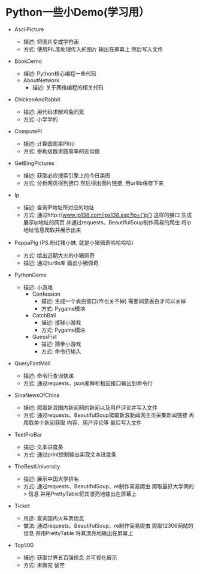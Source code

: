 # Python一些小Demo(学习用）
- AsciiPicture
    - 描述: 将图片变成字符画
    - 方式: 使用PIL库处理传入的图片 输出在屏幕上 然后写入文件

- BookDemo
	- 描述: Python核心编程一些代码
	- AboutNetwork
		- 描述: 关于网络编程的相关代码

- ChickenAndRabbit
	- 描述: 用代码求解鸡兔同笼
	- 方式: 小学学的

- ComputePI
	- 描述: 计算圆周率PI(π)
	- 方式: 泰勒级数求圆周率的近似值

- GetBingPictures
    - 描述: 获取必应搜索引擎上的今日美图
    - 方式: 分析网页得到接口 然后得出图片链接, 用urllib保存下来

- Ip 
    - 描述: 查询IP地址所对应的地址
    - 方式: 通过http://www.ip138.com/ips138.asp?ip={'ip'} 这样的接口 生成展示ip地址的网页
     并通过requests、BeautifulSoup制作简易的爬虫 将ip地址信息爬取并展示出来

- PeppaPig (PS.粉红猪小妹, 就是小猪佩奇哈哈哈哈)
    - 方式: 绘出近期大火的小猪佩奇
    - 描述: 通过turtle库 画出小猪佩奇

- PythonGame
	- 描述: 小游戏
		- Confession
			- 描述: 生成一个表白窗口(咋也关不掉) 需要同意表白才可以关掉
			- 方式: Pygame模块
		- CatchBall
			- 描述: 接球小游戏
			- 方式: Pygame模块
		- GuessFist
			- 描述: 猜拳小游戏
			- 方式: 命令行输入
			
- QueryFastMail
    - 描述: 命令行查询快递
    - 方式: 通过requests、json库解析相应接口输出到命令行
    
- SinaNewsOfChina
    - 描述: 爬取新浪国内新闻网的新闻以及用户评论并写入文件
    - 方式: 通过requests、BeautifulSoup爬取新浪新闻网主页采集新闻链接 再爬取单个新闻获取
    内容、用户评论等 最后写入文件

- TextProBar                                                           
	- 描述: 文本进度条
	- 方式: 通过print控制输出实现文本进度条

- TheBestUniversity
	- 描述: 展示中国大学排名                                           
	- 方式: 通过requests、BeautifulSoup、re制作简易爬虫 爬取最好大学网的>    信息 并用PrettyTable将其漂亮地输出在屏幕上

- Ticket
    - 用途: 查询国内火车票信息
    - 做法: 通过requests、BeautifulSoup、re制作简易爬虫 爬取12306网站的信息 并用PrettyTable
    将其漂亮地输出在屏幕上
    
- Top500
	- 描述: 获取世界五百强信息 并可视化展示
	- 方式: 未做完 留空

